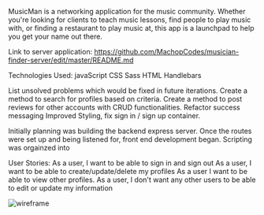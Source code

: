 MusicMan is a networking application for the music community. Whether you're looking for clients to teach music lessons, find people to play music with, or finding a restaurant to play music at, this app is a launchpad to help you get your name out there. 

Link to server application: https://github.com/MachopCodes/musician-finder-server/edit/master/README.md

Technologies Used:
javaScript
CSS
Sass
HTML
Handlebars

List unsolved problems which would be fixed in future iterations.
Create a method to search for profiles based on criteria. 
Create a method to post reviews for other accounts with CRUD functionalities.
Refactor success messaging 
Improved Styling, fix sign in / sign up container.

Initially planning was building the backend express server. Once the routes were set up and being listened for, front end development began. 
Scripting was orgainzed into 



User Stories:
As a user, I want to be able to sign in and sign out 
As a user, I want to be able to create/update/delete my profiles
As a user I want to be able to view other profiles. 
As a user, I don't want any other users to be able to edit or update my information

![wireframe](https://github.com/MachopCodes/musician-finder-client/blob/master/Musician%20Finder%20wireframe.PNG)
